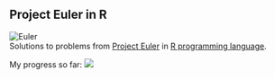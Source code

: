 ## Project Euler in R

![Euler](http://upload.wikimedia.org/wikipedia/commons/d/d7/Leonhard_Euler.jpg)  
Solutions to problems from [Project Euler](http://projecteuler.net/) in [R programming language](http://www.r-project.org/).

My progress so far:
![](http://projecteuler.net/profile/bspiering.png)